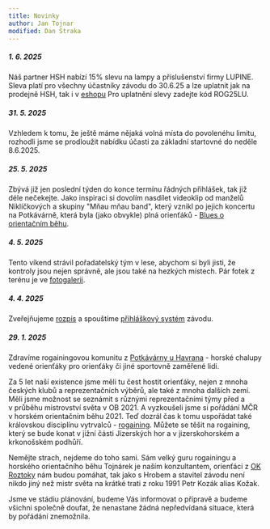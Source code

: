 ```yaml
---
title: Novinky
author: Jan Tojnar
modified: Dan Straka
--- 
```


##### 1. 6. 2025
Náš partner HSH nabízí 15% slevu na lampy a příslušenství firmy LUPINE. Sleva platí pro všechny účastníky závodu do 30.6.25 a lze uplatnit jak na prodejně HSH, tak i v [eshopu](https://www.Lupine.cz)
Pro uplatnění slevy zadejte kód ROG25LU.


##### 31. 5. 2025
Vzhledem k tomu, že ještě máme nějaká volná místa do povolenéhu limitu, rozhodli jsme se prodloužit nabídku účasti za základní startovné do neděle 8.6.2025.

##### 25. 5. 2025
Zbývá již jen poslední týden do konce termínu řádných přihlášek, tak již déle nečekejte. Jako inspiraci si dovolím nasdílet videoklip od manželů Niklíčkových a skupiny "Mňau mňau band", který vznikl po jejich koncertu na Potkávárně, která byla (jako obvykle) plná orienťáků - [Blues o orientačním běhu](https://www.youtube.com/watch?v=EEqO_0CEON8).

##### 4. 5. 2025
Tento víkend strávil pořadatelský tým v lese, abychom si byli jisti, že kontroly jsou nejen správně, ale jsou také na hezkých místech. Pár fotek z terénu je ve [fotogalerii](fota.html).

##### 4. 4. 2025
Zveřejňujeme [rozpis](/cs/rozpis.html) a spouštíme [přihláškový systém](https://entries.mcr2025.rogaining.cz/cs/) závodu.

##### 29. 1. 2025
Zdravíme rogainingovou komunitu z&nbsp;[Potkávárny u Havrana](https://www.potkavarnauhavrana.cz/) - horské chalupy vedené orienťáky pro orienťáky či jiné sportovně zaměřené lidi. 

Za 5&nbsp;let naší existence jsme měli tu čest hostit orienťáky, nejen z&nbsp;mnoha českých klubů a reprezentačních výběrů, ale také z&nbsp;mnoha dalších zemí. Měli jsme možnost se seznámit s&nbsp;různými reprezentačními týmy před a v&nbsp;průběhu mistrovství světa v&nbsp;OB 2021. A vyzkoušeli jsme si pořádání MČR v&nbsp;horském orientačním běhu 2021. Teď dozrál čas k&nbsp;tomu uspořádat také královskou disciplínu vytrvalců - [rogaining](https://en.wikipedia.org/wiki/Rogaining).
Můžete se těšit na rogaining, který se bude konat v&nbsp;jižní části Jizerských hor a v&nbsp;jizerskohorském a krkonošském podhůří.

Nemějte strach, nejdeme do toho sami. Sám velký guru rogainingu a horského orientačního běhu Tojnárek je naším konzultantem, orienťáci z&nbsp;[OK Roztoky](http://roz.ini.cz/) nám budou pomáhat, tak jako s Hrobem a stavitel závodu není nikdo jiný než mistr světa na krátké trati z roku 1991 Petr Kozák alias Kožak.

Jsme ve stádiu plánování, budeme Vás informovat o přípravě a budeme všichni společně doufat, že nenastane žádná nepředvídaná situace, která by pořádání znemožnila.   

